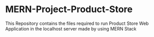 # MERN-Project-Product-Store
This Repository contains the files required to run Product Store Web Application in the localhost server made by using MERN Stack
